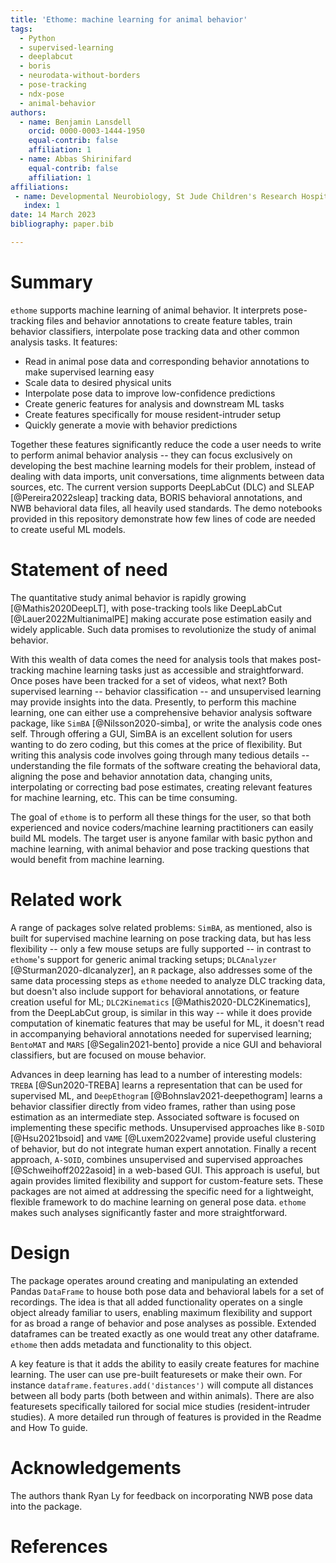 ```yaml
---
title: 'Ethome: machine learning for animal behavior'
tags:
  - Python
  - supervised-learning
  - deeplabcut
  - boris
  - neurodata-without-borders
  - pose-tracking
  - ndx-pose
  - animal-behavior
authors:
  - name: Benjamin Lansdell
    orcid: 0000-0003-1444-1950
    equal-contrib: false
    affiliation: 1
  - name: Abbas Shirinifard
    equal-contrib: false 
    affiliation: 1
affiliations:
 - name: Developmental Neurobiology, St Jude Children's Research Hospital, Memphis, Tennessee, USA
   index: 1
date: 14 March 2023
bibliography: paper.bib

---
```


# Summary

`ethome` supports machine learning of animal behavior. It interprets pose-tracking files and behavior annotations to create feature tables, train behavior classifiers, interpolate pose tracking data and other common analysis tasks.
It features:

* Read in animal pose data and corresponding behavior annotations to make supervised learning easy
* Scale data to desired physical units
* Interpolate pose data to improve low-confidence predictions
* Create generic features for analysis and downstream ML tasks
* Create features specifically for mouse resident-intruder setup
* Quickly generate a movie with behavior predictions

Together these features significantly reduce the code a user needs to write to perform animal behavior analysis -- they can focus exclusively on developing the best machine learning models for their problem, instead of dealing with data imports, unit conversations, time alignments between data sources, etc. The current version supports DeepLabCut (DLC) and SLEAP [@Pereira2022sleap] tracking data, BORIS behavioral annotations, and NWB behavioral data files, all heavily used standards. The demo notebooks provided in this repository demonstrate how few lines of code are needed to create useful ML models. 

# Statement of need

The quantitative study animal behavior is rapidly growing [@Mathis2020DeepLT], with pose-tracking tools like DeepLabCut [@Lauer2022MultianimalPE] making accurate pose estimation easily and widely applicable. Such data promises to revolutionize the study of animal behavior. 

With this wealth of data comes the need for analysis tools that makes post-tracking machine learning tasks just as accessible and straightforward. Once poses have been tracked for a set of videos, what next? Both supervised learning -- behavior classification -- and unsupervised learning may provide insights into the data. Presently, to perform this machine learning, one can either use a comprehensive behavior analysis software package, like `SimBA` [@Nilsson2020-simba], or write the analysis code ones self. Through offering a GUI, SimBA is an excellent solution for users wanting to do zero coding, but this comes at the price of flexibility. But writing this analysis code involves going through many tedious details -- understanding the file formats of the software creating the behavioral data, aligning the pose and behavior annotation data, changing units, interpolating or correcting bad pose estimates, creating relevant features for machine learning, etc. This can be time consuming.

The goal of `ethome` is to perform all these things for the user, so that both experienced and novice coders/machine learning practitioners can easily build ML models. The target user is anyone familar with basic python and machine learning, with animal behavior and pose tracking questions that would benefit from machine learning.

# Related work

A range of packages solve related problems: `SimBA`, as mentioned, also is built for supervised machine learning on pose tracking data, but has less flexibility -- only a few mouse setups are fully supported -- in contrast to `ethome`'s support for generic animal tracking setups; `DLCAnalyzer` [@Sturman2020-dlcanalyzer], an `R` package, also addresses some of the same data processing steps as `ethome` needed to analyze DLC tracking data, but doesn't also include support for behavioral annotations, or feature creation useful for ML; `DLC2Kinematics` [@Mathis2020-DLC2Kinematics], from the DeepLabCut group, is similar in this way -- while it does provide computation of kinematic features that may be useful for ML, it doesn't read in accompanying behavioral annotations needed for supervised learning; `BentoMAT` and `MARS` [@Segalin2021-bento] provide a nice GUI and behavioral classifiers, but are focused on mouse behavior. 

Advances in deep learning has lead to a number of interesting models: `TREBA` [@Sun2020-TREBA] learns a representation that can be used for supervised ML, and `DeepEthogram` [@Bohnslav2021-deepethogram] learns a behavior classifier directly from video frames, rather than using pose estimation as an intermediate step. Associated software is focused on implementing these specific methods. Unsupervised approaches like `B-SOID` [@Hsu2021bsoid] and `VAME` [@Luxem2022vame] provide useful clustering of behavior, but do not integrate human expert annotation. Finally a recent approach, `A-SOID`, combines unsupervised and supervised approaches [@Schweihoff2022asoid] in a web-based GUI. This approach is useful, but again provides limited flexibility and support for custom-feature sets. These packages are not aimed at addressing the specific need for a lightweight, flexible framework to do machine learning on general pose data. `ethome` makes such analyses significantly faster and more straightforward. 

# Design 

The package operates around creating and manipulating an extended Pandas `DataFrame` to house both pose data and behavioral labels for a set of recordings. The idea is that all added functionality operates on a single object already familiar to users, enabling maximum flexibility and support for as broad a range of behavior and pose analyses as possible. Extended dataframes can be treated exactly as one would treat any other dataframe. `ethome` then adds metadata and functionality to this object. 

A key feature is that it adds the ability to easily create features for machine learning. The user can use pre-built featuresets or make their own. For instance `dataframe.features.add('distances')` will compute all distances between all body parts (both between and within animals). There are also featuresets specifically tailored for social mice studies (resident-intruder studies). A more detailed run through of features is provided in the Readme and How To guide.

# Acknowledgements

The authors thank Ryan Ly for feedback on incorporating NWB pose data into the package.

# References
